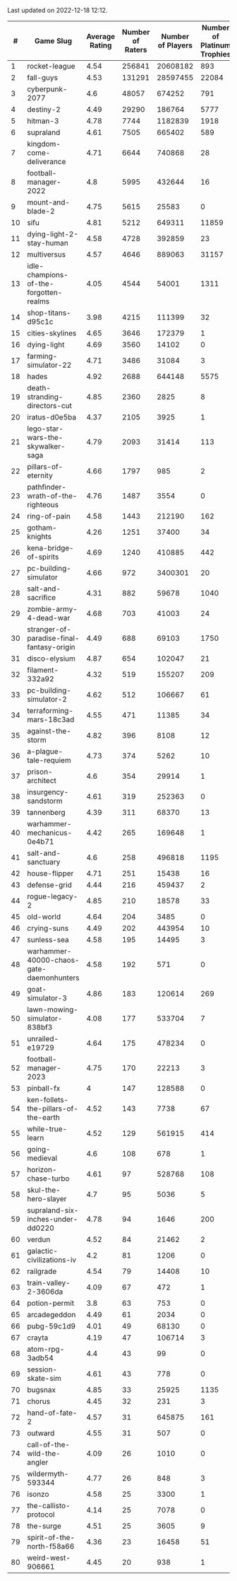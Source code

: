 Last updated on 2022-12-18 12:12.


|#|Game Slug|Average Rating|Number of Raters|Number of Players|Number of Platinum Trophies|Max Rarity (%)|
|---|---|---|---|---|---|---|
|1|rocket-league|4.54|256841|20608182|893|76|
|2|fall-guys|4.53|131291|28597455|22084|6|
|3|cyberpunk-2077|4.6|48057|674252|791|63|
|4|destiny-2|4.49|29290|186764|5777|95|
|5|hitman-3|4.78|7744|1182839|1918|48|
|6|supraland|4.61|7505|665402|589|99|
|7|kingdom-come-deliverance|4.71|6644|740868|28|30|
|8|football-manager-2022|4.8|5995|432644|16|49|
|9|mount-and-blade-2|4.75|5615|25583|0|14|
|10|sifu|4.81|5212|649311|11859|96|
|11|dying-light-2-stay-human|4.58|4728|392859|23|2|
|12|multiversus|4.57|4646|889063|31157|77|
|13|idle-champions-of-the-forgotten-realms|4.05|4544|54001|1311|10|
|14|shop-titans-d95c1c|3.98|4215|111399|32|97|
|15|cities-skylines|4.65|3646|172379|1|73|
|16|dying-light|4.69|3560|14102|0|96|
|17|farming-simulator-22|4.71|3486|31084|3|79|
|18|hades|4.92|2688|644148|5575|89|
|19|death-stranding-directors-cut|4.85|2360|2825|8|92|
|20|iratus-d0e5ba|4.37|2105|3925|1|86|
|21|lego-star-wars-the-skywalker-saga|4.79|2093|31414|113|98|
|22|pillars-of-eternity|4.66|1797|985|2|80|
|23|pathfinder-wrath-of-the-righteous|4.76|1487|3554|0|45|
|24|ring-of-pain|4.58|1443|212190|162|96|
|25|gotham-knights|4.26|1251|37400|34|8|
|26|kena-bridge-of-spirits|4.69|1240|410885|442|94|
|27|pc-building-simulator|4.66|972|3400301|20|48|
|28|salt-and-sacrifice|4.31|882|59678|1040|91|
|29|zombie-army-4-dead-war|4.68|703|41003|24|67|
|30|stranger-of-paradise-final-fantasy-origin|4.49|688|69103|1750|98|
|31|disco-elysium|4.87|654|102047|21|28|
|32|filament-332a92|4.32|519|155207|209|93|
|33|pc-building-simulator-2|4.62|512|106667|61|75|
|34|terraforming-mars-18c3ad|4.55|471|11385|34|53|
|35|against-the-storm|4.82|396|8108|12|32|
|36|a-plague-tale-requiem|4.73|374|5262|10|92|
|37|prison-architect|4.6|354|29914|1|33|
|38|insurgency-sandstorm|4.61|319|252363|0|6|
|39|tannenberg|4.39|311|68370|13|87|
|40|warhammer-mechanicus-0e4b71|4.42|265|169648|1|25|
|41|salt-and-sanctuary|4.6|258|496818|1195|83|
|42|house-flipper|4.71|251|15438|16|93|
|43|defense-grid|4.44|216|459437|2|80|
|44|rogue-legacy-2|4.85|210|18578|33|2|
|45|old-world|4.64|204|3485|0|85|
|46|crying-suns|4.49|202|443954|10|65|
|47|sunless-sea|4.58|195|14495|3|37|
|48|warhammer-40000-chaos-gate-daemonhunters|4.58|192|571|0|46|
|49|goat-simulator-3|4.86|183|120614|269|91|
|50|lawn-mowing-simulator-838bf3|4.08|177|533704|7|86|
|51|unrailed-e19729|4.64|175|478234|0|6|
|52|football-manager-2023|4.75|170|22213|3|79|
|53|pinball-fx|4|147|128588|0|86|
|54|ken-follets-the-pillars-of-the-earth|4.52|143|7738|67|47|
|55|while-true-learn|4.52|129|561915|414|93|
|56|going-medieval|4.6|108|678|1|70|
|57|horizon-chase-turbo|4.61|97|528768|108|87|
|58|skul-the-hero-slayer|4.7|95|5036|5|96|
|59|supraland-six-inches-under-dd0220|4.78|94|1646|200|99|
|60|verdun|4.52|84|21462|2|75|
|61|galactic-civilizations-iv|4.2|81|1206|0|83|
|62|railgrade|4.54|79|14408|10|98|
|63|train-valley-2-3606da|4.09|67|472|1|88|
|64|potion-permit|3.8|63|753|0|98|
|65|arcadegeddon|4.49|61|2034|0|92|
|66|pubg-59c1d9|4.01|49|68130|0|72|
|67|crayta|4.19|47|106714|3|23|
|68|atom-rpg-3adb54|4.4|43|99|0|97|
|69|session-skate-sim|4.61|43|778|0|26|
|70|bugsnax|4.85|33|25925|1135|97|
|71|chorus|4.45|32|231|3|84|
|72|hand-of-fate-2|4.57|31|645875|161|72|
|73|outward|4.55|31|507|0|74|
|74|call-of-the-wild-the-angler|4.09|26|1010|0|24|
|75|wildermyth-593344|4.77|26|848|3|8|
|76|isonzo|4.58|25|3300|1|60|
|77|the-callisto-protocol|4.14|25|7078|0|92|
|78|the-surge|4.51|25|3605|9|94|
|79|spirit-of-the-north-f58a66|4.36|23|16458|51|63|
|80|weird-west-906661|4.45|20|938|1|83|
